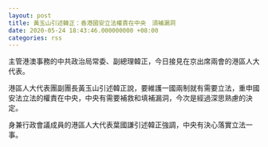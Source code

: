 ```yaml
---
layout: post
title: 黃玉山引述韓正：香港國安立法權責在中央　須補漏洞
date: 2020-05-24 18:43:46.000000000 +08:00
categories: rss
---
```


主管港澳事務的中共政治局常委、副總理韓正，今日接見在京出席兩會的港區人大代表。

港區人大代表團副團長黃玉山引述韓正說，要維護一國兩制就有需要立法，重申國安法立法的權責在中央，中央有需要補救和填補漏洞，今次是經過深思熟慮的決定。

身兼行政會議成員的港區人大代表葉國謙引述韓正強調，中央有決心落實立法一事。
